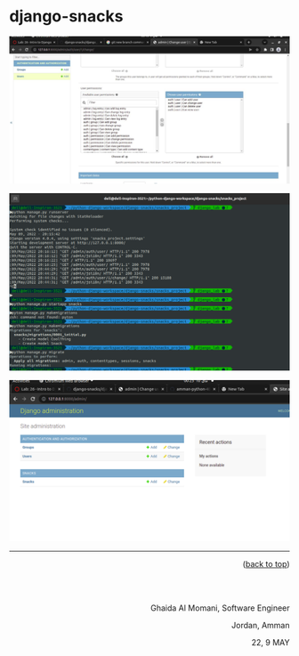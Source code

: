 # django-snacks

![image](assets/admin.jpg)

![image](assets/makemigrations.png)

![image](assets/snaks.png)
<hr/>
    <p align="right">(<a href="#top">back to top</a>)</p>



<br/><br/>

<p align="right">Ghaida Al Momani, Software Engineer</p>
<p align="right">Jordan, Amman</p>
  <p align="right">22, 9 MAY</p>